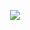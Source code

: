 <p align="center">
  <a href="https://skillicons.dev">
    <img src="https://skillicons.dev/icons?i=py,cpp,fastapi,react,mongodb,postgres,redis" />
  </a>
</p>

